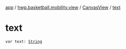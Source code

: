 [app](../../index.md) / [hwp.basketball.mobility.view](../index.md) / [CanvasView](index.md) / [text](.)

# text

`var text: `[`String`](https://kotlinlang.org/api/latest/jvm/stdlib/kotlin/-string/index.html)